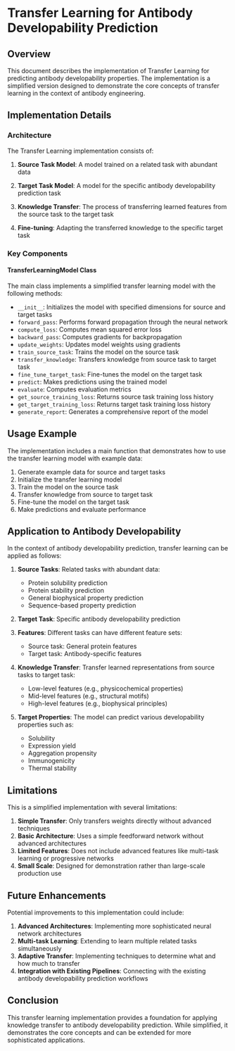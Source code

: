 # Transfer Learning for Antibody Developability Prediction

## Overview

This document describes the implementation of Transfer Learning for predicting antibody developability properties. The implementation is a simplified version designed to demonstrate the core concepts of transfer learning in the context of antibody engineering.

## Implementation Details

### Architecture

The Transfer Learning implementation consists of:

1. **Source Task Model**: A model trained on a related task with abundant data

2. **Target Task Model**: A model for the specific antibody developability prediction task

3. **Knowledge Transfer**: The process of transferring learned features from the source task to the target task

4. **Fine-tuning**: Adapting the transferred knowledge to the specific target task

### Key Components

#### TransferLearningModel Class

The main class implements a simplified transfer learning model with the following methods:

- `__init__`: Initializes the model with specified dimensions for source and target tasks
- `forward_pass`: Performs forward propagation through the neural network
- `compute_loss`: Computes mean squared error loss
- `backward_pass`: Computes gradients for backpropagation
- `update_weights`: Updates model weights using gradients
- `train_source_task`: Trains the model on the source task
- `transfer_knowledge`: Transfers knowledge from source task to target task
- `fine_tune_target_task`: Fine-tunes the model on the target task
- `predict`: Makes predictions using the trained model
- `evaluate`: Computes evaluation metrics
- `get_source_training_loss`: Returns source task training loss history
- `get_target_training_loss`: Returns target task training loss history
- `generate_report`: Generates a comprehensive report of the model

## Usage Example

The implementation includes a main function that demonstrates how to use the transfer learning model with example data:

1. Generate example data for source and target tasks
2. Initialize the transfer learning model
3. Train the model on the source task
4. Transfer knowledge from source to target task
5. Fine-tune the model on the target task
6. Make predictions and evaluate performance

## Application to Antibody Developability

In the context of antibody developability prediction, transfer learning can be applied as follows:

1. **Source Tasks**: Related tasks with abundant data:
   - Protein solubility prediction
   - Protein stability prediction
   - General biophysical property prediction
   - Sequence-based property prediction

2. **Target Task**: Specific antibody developability prediction

3. **Features**: Different tasks can have different feature sets:
   - Source task: General protein features
   - Target task: Antibody-specific features

4. **Knowledge Transfer**: Transfer learned representations from source tasks to target task:
   - Low-level features (e.g., physicochemical properties)
   - Mid-level features (e.g., structural motifs)
   - High-level features (e.g., biophysical principles)

5. **Target Properties**: The model can predict various developability properties such as:
   - Solubility
   - Expression yield
   - Aggregation propensity
   - Immunogenicity
   - Thermal stability

## Limitations

This is a simplified implementation with several limitations:

1. **Simple Transfer**: Only transfers weights directly without advanced techniques
2. **Basic Architecture**: Uses a simple feedforward network without advanced architectures
3. **Limited Features**: Does not include advanced features like multi-task learning or progressive networks
4. **Small Scale**: Designed for demonstration rather than large-scale production use

## Future Enhancements

Potential improvements to this implementation could include:

1. **Advanced Architectures**: Implementing more sophisticated neural network architectures
2. **Multi-task Learning**: Extending to learn multiple related tasks simultaneously
3. **Adaptive Transfer**: Implementing techniques to determine what and how much to transfer
4. **Integration with Existing Pipelines**: Connecting with the existing antibody developability prediction workflows

## Conclusion

This transfer learning implementation provides a foundation for applying knowledge transfer to antibody developability prediction. While simplified, it demonstrates the core concepts and can be extended for more sophisticated applications.
